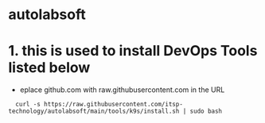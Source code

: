 # autolabsoft
# 1. this is used to install DevOps Tools listed below

* eplace github.com with raw.githubusercontent.com in the URL
```
  curl -s https://raw.githubusercontent.com/itsp-technology/autolabsoft/main/tools/k9s/install.sh | sudo bash 
```


